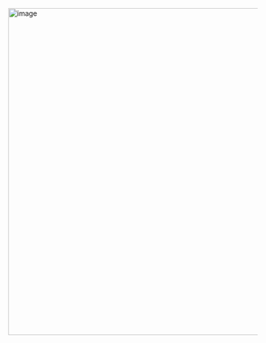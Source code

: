 <img width="1238" height="662" alt="image" src="https://github.com/user-attachments/assets/cd72aed1-3ac0-4399-a70a-cb0652f7dc38" />
